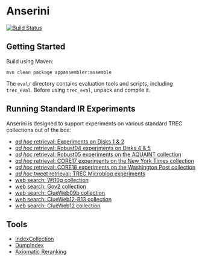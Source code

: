 Anserini
========
[![Build Status](https://travis-ci.org/castorini/Anserini.svg?branch=master)](https://travis-ci.org/castorini/Anserini)

## Getting Started

Build using Maven:

```
mvn clean package appassembler:assemble
```

The `eval/` directory contains evaluation tools and scripts, including `trec_eval`. Before using `trec_eval`, unpack and compile it.

## Running Standard IR Experiments

Anserini is designed to support experiments on various standard TREC collections out of the box:

+ [_ad hoc_ retrieval: Experiments on Disks 1 &amp; 2](docs/experiments-disk12.md)
+ [_ad hoc_ retrieval: Robust04 experiments on Disks 4 &amp; 5](docs/experiments-robust04.md)
+ [_ad hoc_ retrieval: Robust05 experiments on the AQUAINT collection](docs/experiments-robust05.md)
+ [_ad hoc_ retrieval: CORE17 experiments on the New York Times collection](docs/experiments-core17.md)
+ [_ad hoc_ retrieval: CORE18 experiments on the Washington Post collection](docs/experiments-wapo.md)
+ [_ad hoc_ tweet retrieval: TREC Microblog experiments](docs/experiments-microblog.md)
+ [web search: Wt10g collection](docs/experiments-wt10g.md)
+ [web search: Gov2 collection](docs/experiments-gov2.md)
+ [web search: ClueWeb09b collection](docs/experiments-clueweb09b.md)
+ [web search: ClueWeb12-B13 collection](docs/experiments-clueweb12-b13.md)
+ [web search: ClueWeb12 collection](docs/experiments-clueweb12.md)

## Tools

+ [IndexCollection](docs/index-collection.md)
+ [DumpIndex](docs/dumpindex.md)
+ [Axiomatic Reranking](docs/axiom-reranking.md)
